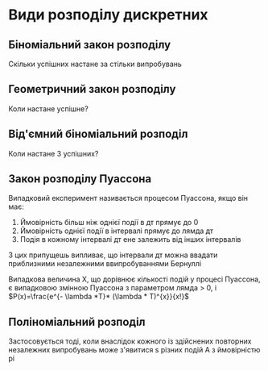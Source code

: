 # Види розподілу дискретних

## Біноміальний закон розподілу

Скільки успішних настане за стільки випробувань

## Геометричний закон розподілу

Коли настане успішне?

## Від'ємний біноміальний розподіл

Коли настане 3 успішних?

## Закон розподілу Пуассона

Випадковий експеримент називається процесом Пуассона, якщо він має:

1. Ймовірність більш ніж однієї події в дт прямує до 0
2. Ймовірність однієї події в інтервалі прямує до лямда дт
3. Подія в кожному інтервалі дт ене залежить від інших інтервалів

З цих припущешь випливає, що інтервали дт можна ввадати приблизними незалежними ввипробуваннями Бернуллі

Випадкова величина Х, що дорівнює кількості подій у процесі Пуассона, є випадковою змінною Пуассона з параметром лямда > 0, і $P(x)=\frac{e^{- \lambda *T}* (\lambda * T)^{x}}{x!}$

## Поліноміальний розподіл

Застосовується тоді, коли внаслідок кожного із здійснених повторних незалежних випробувань може з'явитися s різних подій А з ймовірністю pi
